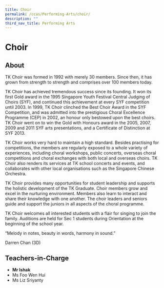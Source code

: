```yaml
---
title: Choir
permalink: /ccas/Performing-Arts/choir/
description: ""
third_nav_title: Performing Arts
---
```

# Choir
## **About**

TK Choir was formed in 1992 with merely 30 members. Since then, it has grown from strength to strength and comprises over 100 members today.

TK Choir has achieved tremendous success since its founding. It won its first Gold award in the 1995 Singapore Youth Festival Central Judging of Choirs (SYF), and continued this achievement at every SYF competition until 2003. In 1999, TK Choir clinched the Best Choir Award in the SYF Competition, and was admitted into the prestigious Choral Excellence Programme (CEP) in 2002, an honour only bestowed upon the best choirs. TK Choir went on to win the Gold with Honours award in the 2005, 2007, 2009 and 2011 SYF arts presentations, and a Certificate of Distinction at SYF 2013.

TK Choir works very hard to maintain a high standard. Besides practising for competitions, the members are regularly exposed to a whole variety of experiences, including choral workshops, public concerts, overseas choral competitions and choral exchanges with both local and overseas choirs. TK Choir also renders its services at TK school concerts and events, and collaborates with other local organisations such as the Singapore Chinese Orchestra.

TK Choir provides many opportunities for student leadership and supports the holistic development of the TK Graduate. Choir members grow and excel in the nurturing environment. Members also learn to interact and share their knowledge with one another. The choir leaders and seniors guide and support the juniors in all aspects of the choral programme.

TK Choir welcomes all interested students with a flair for singing to join the family. Auditions are held for Sec 1 students during Orientation at the beginning of the school year.

“Melody in notes, beauty in words, harmony in sound.”

Darren Chan (3D)

## **Teachers-in-Charge**

*   **Mr Ishak**
*   Ms Foo Wen Hui
*   Ms Liz Sriyanty